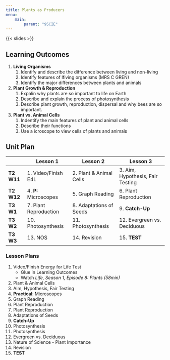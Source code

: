 ```yaml
---
title: Plants as Producers
menu:
    main:
        parent: "9SCIE"
---
```


{{< slides >}}

## Learning Outcomes

1. __Living Organisms__
    1. Identify and describe the difference between living and non-living
    2. Identify features of lfiving organisms (MRS C GREN)
    3. Identify the major differences between plants and animals
2. __Plant Growth & Reproduction__
    1. Expalin why plants are so important to life on Earth
    2. Describe and explain the process of photosynthesis
    3. Describe plant growth, reproduction, dispersal and why bees are so important.
3. __Plant vs. Animal Cells__
    1. Indentify the main features of plant and animal cells
    2. Describe their functions
    3. Use a icroscope to view cells of plants and animals

## Unit Plan

|            | Lesson 1              | Lesson 2                | Lesson 3                         |
|------------|-----------------------|-------------------------|----------------------------------|
| __T2 W11__ | 1. Video/Finish E4L   | 2. Plant & Animal Cells | 3. Aim, Hypothesis, Fair Testing |
| __T2 W12__ | 4. __P:__ Microscopes | 5. Graph Reading        | 6. Plant Reproduction            |
| __T3 W1__  | 7. Plant Reproduction | 8. Adaptations of Seeds | 9. __Catch-Up__                  |
| __T3 W2__  | 10. Photosynthesis    | 11. Photosynthesis      | 12. Evergreen vs. Deciduous      |
| __T3 W3__  | 13. NOS               | 14. Revision            | 15. __TEST__                     |

### Lesson Plans

1. Video/Finish Energy for Life Test
    - Glue in Learning Outcomes
    - Watch _Life, Season 1, Episode 8: Plants (58min)_
2. Plant & Animal Cells
3. Aim, Hypothesis, Fair Testing
4. __Practical__: Microscopes
5. Graph Reading
6. Plant Reproduction
7. Plant Reproduction
8. Adaptations of Seeds
9. __Catch-Up__
10. Photosynthesis
11. Photosynthesis
12. Evergreen vs. Deciduous
13. Nature of Science - Plant Importance
14. Revision
15. __TEST__
